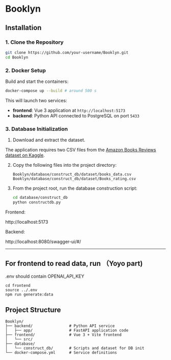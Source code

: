 # Booklyn


## Installation

### 1. Clone the Repository

```bash
git clone https://github.com/your-username/Booklyn.git
cd Booklyn
```

### 2. Docker Setup

Build and start the containers:

```bash
docker-compose up --build # around 500 s
```

This will launch two services:

* **frontend**: Vue 3 application at `http://localhost:5173`
* **backend**: Python API connected to PostgreSQL on port `5433`

### 3. Database Initialization


1. Download and extract the dataset.

The application requires two CSV files from the [Amazon Books Reviews dataset on Kaggle](https://www.kaggle.com/datasets/mohamedbakhet/amazon-books-reviews).

2. Copy the following files into the project directory:

   ```
   Booklyn/database/construct_db/dataset/books_data.csv
   Booklyn/database/construct_db/dataset/Books_rating.csv
   ```
3. From the project root, run the database construction script:

   ```bash
   cd database/construct_db
   python constructdb.py
   ```

Frontend:

http://localhost:5173

Backend:

http://localhost:8080/swagger-ui/#/




----------------
## For frontend to read data, run （Yoyo part)
.env should contain OPENAI_API_KEY
   ```
   cd frontend
   source ../.env
   npm run generate:data
   ```

## Project Structure

```
Booklyn/
├── backend/                # Python API service
│   ├── app/                # FastAPI application code
├── frontend/               # Vue 3 + Vite frontend
│   └── src/
├── database/
│   └── construct_db/       # Scripts and dataset for DB init
└── docker-compose.yml      # Service definitions
```